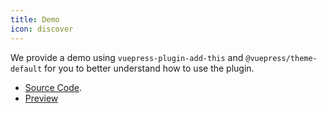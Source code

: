 ```yaml
---
title: Demo
icon: discover
---
```


We provide a demo using `vuepress-plugin-add-this` and `@vuepress/theme-default` for you to better understand how to use the plugin.

- [Source Code](https://github.com/vuepress-theme-hope/vuepress-theme-hope/tree/main/demo/add-this/).
- [Preview](https://vuepress-theme-hope.github.io/add-this-demo/)
